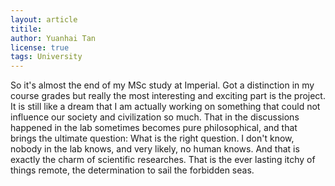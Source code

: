 ```yaml
---
layout: article 
titile:
author: Yuanhai Tan
license: true 
tags: University
---
```

So it's almost the end of my MSc study at Imperial. Got a distinction in my course grades but really the most interesting and exciting part is the project.
It is still like a dream that I am actually working on something that could not influence our society and civilization so much.
That in the discussions happened in the lab sometimes becomes pure philosophical, and that brings the ultimate question: What is the right question.
I don't know, nobody in the lab knows, and very likely, no human knows. And that is exactly the charm of scientific researches. 
That is the ever lasting itchy of things remote, the determination to sail the forbidden seas. 